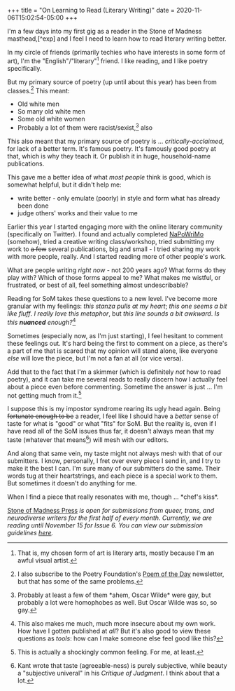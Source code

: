+++
title = "On Learning to Read (Literary Writing)"
date = 2020-11-06T15:02:54-05:00
+++

I'm a few days into my first gig as a reader in the Stone of Madness masthead,[^exp] and I feel I need to learn how to read literary writing better.

In my circle of friends (primarily techies who have interests in some form of art), I'm the "English"/"literary"[^art] friend. I like reading, and I like poetry specifically.

[^art]: That is, my chosen form of art is literary arts, mostly because I'm an awful visual artist.

But my primary source of poetry (up until about this year) has been from classes.[^emails] This meant: 
- Old white men
- So many old white men
- Some old white women
- Probably a lot of them were racist/sexist,[^homo] also

[^emails]: I also subscribe to the Poetry Foundation's [Poem of the Day](https://www.poetryfoundation.org/poems/poem-of-the-day) newsletter, but that has some of the same problems.

[^homo]: Probably at least a few of them \*ahem, Oscar Wilde\* were gay, but probably a lot were homophobes as well. But Oscar Wilde was so, so gay.

This also meant that my primary source of poetry is ... *critically-acclaimed*, for lack of a better term. It's famous poetry. It's famously good poetry at that, which is why they teach it. Or publish it in huge, household-name publications.

This gave me a better idea of what *most people* think is good, which is somewhat helpful, but it didn't help me:
- write better - only emulate (poorly) in style and form what has already been done
- judge others' works and their value to me

Earlier this year I started engaging more with the online literary community (specifically on Twitter). I found and actually completed [NaPoWriMo](http://www.napowrimo.net/) (somehow), tried a creative writing class/workshop, tried submitting my work to ~~a few~~ several publications, big and small - I tried sharing my work with more people, really. And I started reading more of other people's work.

What are people writing *right now* - not 200 years ago? What forms do they play with? Which of those forms appeal to me? What makes me wistful, or frustrated, or best of all, feel something almost undescribable?

Reading for SoM takes these questions to a new level. I've become more granular with my feelings: *this stanza pulls at my heart*; *this one seems a bit like fluff*. *I really love this metaphor*, but *this line sounds a bit awkward*. *Is this **nuanced** enough?*[^nuance]

[^nuance]: This also makes me much, much more insecure about my own work. How have I gotten published at *all*? But it's also good to view these questions as *tools*: how can I make someone else feel good like this?

Sometimes (especially now, as I'm just starting), I feel hesitant to comment these feelings out. It's hard being the first to comment on a piece, as there's a part of me that is scared that my opinion will stand alone, like everyone *else* will love the piece, but I'm not a fan at all (or vice versa).

Add that to the fact that I'm a skimmer (which is definitely *not* how to read poetry), and it can take me several reads to really discern how I actually feel about a piece even before commenting. Sometime the answer is just ... I'm not getting much from it.[^not]

[^not]: This is actually a shockingly common feeling. For me, at least.

I suppose this is my impostor syndrome rearing its ugly head again. Being ~~fortunate enough to be~~ a reader, I feel like I should have a *better* sense of taste for what is "good" or what "fits" for SoM. But the reality is, even if I have read all of the SoM issues thus far, it doesn't always mean that my taste (whatever that means[^kant]) will mesh with our editors.

[^kant]: Kant wrote that taste (agreeable-ness) is purely subjective, while beauty a "subjective univeral" in his *Critique of Judgment*. I think about that a lot.

And along that same vein, my taste might not always mesh with that of our submitters. I know, personally, I fret over every piece I send in, and I try to make it the best I can. I'm sure many of our submitters do the same. Their words tug at their heartstrings, and each piece is a special work to them. But sometimes it doesn't do anything for me.

When I find a piece that really resonates with me, though ... \*chef's kiss\*.

[Stone of Madness Press](https://stoneofmadnesspress.com/) *is open for submissions from queer, trans, and neurodiverse writers for the first half of every month. Currently, we are reading until November 15 for Issue 6. You can view our submission guidelines [here](https://stoneofmadnesspress.com/submit).*
